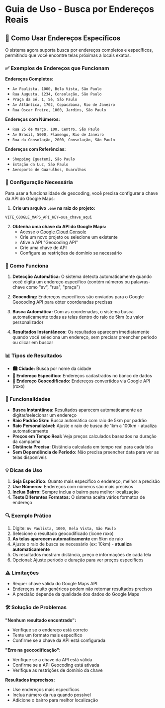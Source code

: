 # Guia de Uso - Busca por Endereços Reais

## 📍 Como Usar Endereços Específicos

O sistema agora suporta busca por endereços completos e específicos, permitindo que você encontre telas próximas a locais exatos.

### ✅ Exemplos de Endereços que Funcionam

**Endereços Completos:**
- `Av Paulista, 1000, Bela Vista, São Paulo`
- `Rua Augusta, 1234, Consolação, São Paulo`
- `Praça da Sé, 1, Sé, São Paulo`
- `Av Atlântica, 1702, Copacabana, Rio de Janeiro`
- `Rua Oscar Freire, 1000, Jardins, São Paulo`

**Endereços com Números:**
- `Rua 25 de Março, 100, Centro, São Paulo`
- `Av Brasil, 5000, Flamengo, Rio de Janeiro`
- `Rua da Consolação, 2000, Consolação, São Paulo`

**Endereços com Referências:**
- `Shopping Iguatemi, São Paulo`
- `Estação da Luz, São Paulo`
- `Aeroporto de Guarulhos, Guarulhos`

### 🔧 Configuração Necessária

Para usar a funcionalidade de geocoding, você precisa configurar a chave da API do Google Maps:

1. **Crie um arquivo `.env` na raiz do projeto:**
```env
VITE_GOOGLE_MAPS_API_KEY=sua_chave_aqui
```

2. **Obtenha uma chave da API do Google Maps:**
   - Acesse o [Google Cloud Console](https://console.cloud.google.com/)
   - Crie um novo projeto ou selecione um existente
   - Ative a API "Geocoding API"
   - Crie uma chave de API
   - Configure as restrições de domínio se necessário

### 🎯 Como Funciona

1. **Detecção Automática:** O sistema detecta automaticamente quando você digita um endereço específico (contém números ou palavras-chave como "av", "rua", "praça")

2. **Geocoding:** Endereços específicos são enviados para o Google Geocoding API para obter coordenadas precisas

3. **Busca Automática:** Com as coordenadas, o sistema busca automaticamente todas as telas dentro do raio de 5km (ou valor personalizado)

4. **Resultados Instantâneos:** Os resultados aparecem imediatamente quando você seleciona um endereço, sem precisar preencher período ou clicar em buscar

### 📊 Tipos de Resultados

- **🏙️ Cidade:** Busca por nome da cidade
- **🏢 Endereço Específico:** Endereços cadastrados no banco de dados
- **📍 Endereço Geocodificado:** Endereços convertidos via Google API (roxo)

### 🚀 Funcionalidades

- **Busca Instantânea:** Resultados aparecem automaticamente ao digitar/selecionar um endereço
- **Raio Padrão 5km:** Busca automática com raio de 5km por padrão
- **Raio Personalizável:** Ajuste o raio de busca de 1km a 100km - atualiza automaticamente
- **Preços em Tempo Real:** Veja preços calculados baseados na duração da campanha
- **Distância Precisa:** Distância calculada em tempo real para cada tela
- **Sem Dependência de Período:** Não precisa preencher data para ver as telas disponíveis

### 💡 Dicas de Uso

1. **Seja Específico:** Quanto mais específico o endereço, melhor a precisão
2. **Use Números:** Endereços com números são mais precisos
3. **Inclua Bairro:** Sempre inclua o bairro para melhor localização
4. **Teste Diferentes Formatos:** O sistema aceita vários formatos de endereço

### 🔍 Exemplo Prático

1. Digite: `Av Paulista, 1000, Bela Vista, São Paulo`
2. Selecione o resultado geocodificado (ícone roxo)
3. **As telas aparecem automaticamente** em 5km de raio
4. Ajuste o raio de busca se necessário (ex: 10km) - **atualiza automaticamente**
5. Os resultados mostram distância, preço e informações de cada tela
6. Opcional: Ajuste período e duração para ver preços específicos

### ⚠️ Limitações

- Requer chave válida do Google Maps API
- Endereços muito genéricos podem não retornar resultados precisos
- A precisão depende da qualidade dos dados do Google Maps

### 🛠️ Solução de Problemas

**"Nenhum resultado encontrado":**
- Verifique se o endereço está correto
- Tente um formato mais específico
- Confirme se a chave da API está configurada

**"Erro na geocodificação":**
- Verifique se a chave da API está válida
- Confirme se a API Geocoding está ativada
- Verifique as restrições de domínio da chave

**Resultados imprecisos:**
- Use endereços mais específicos
- Inclua número da rua quando possível
- Adicione o bairro para melhor localização
